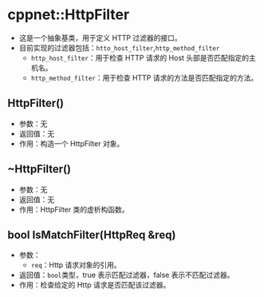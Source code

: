 # cppnet::HttpFilter
- 这是一个抽象基类，用于定义 HTTP 过滤器的接口。
- 目前实现的过滤器包括：`htto_host_filter`,`http_method_filter`
    - `http_host_filter`：用于检查 HTTP 请求的 Host 头部是否匹配指定的主机名。
    - `http_method_filter`：用于检查 HTTP 请求的方法是否匹配指定的方法。
## HttpFilter()
- 参数：无
- 返回值：无
- 作用：构造一个 HttpFilter 对象。
## ~HttpFilter()
- 参数：无
- 返回值：无
- 作用：HttpFilter 类的虚析构函数。
## bool IsMatchFilter(HttpReq &req)
- 参数：
    - `req`：Http 请求对象的引用。
- 返回值：`bool`类型，true 表示匹配过滤器，false 表示不匹配过滤器。
- 作用：检查给定的 Http 请求是否匹配该过滤器。
